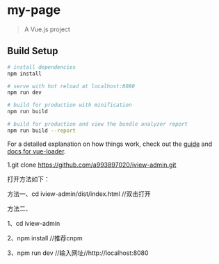 # my-page

> A Vue.js project

## Build Setup

``` bash
# install dependencies
npm install

# serve with hot reload at localhost:8080
npm run dev

# build for production with minification
npm run build

# build for production and view the bundle analyzer report
npm run build --report
```

For a detailed explanation on how things work, check out the [guide](http://vuejs-templates.github.io/webpack/) and [docs for vue-loader](http://vuejs.github.io/vue-loader).


1.git clone https://github.com/a993897020/iview-admin.git

打开方法如下：

方法一、cd iview-admin/dist/index.html  //双击打开

方法二、

1、cd iview-admin

2、npm install //推荐cnpm

3、npm run dev //输入网址//http://localhost:8080
